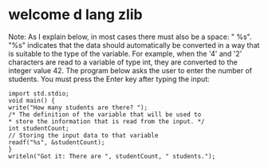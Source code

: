 # welcome d lang zlib

Note: As I explain below, in most cases there must also be a space: " %s".
"%s" indicates that the data should automatically be converted in a way that is
suitable to the type of the variable. For example, when the '4' and '2' characters are
read to a variable of type int, they are converted to the integer value 42.
The program below asks the user to enter the number of students. You must
press the Enter key after typing the input:

```dlang
import std.stdio;
void main() {
write("How many students are there? ");
/* The definition of the variable that will be used to
* store the information that is read from the input. */
int studentCount;
// Storing the input data to that variable
readf("%s", &studentCount);
}
writeln("Got it: There are ", studentCount, " students.");
```
